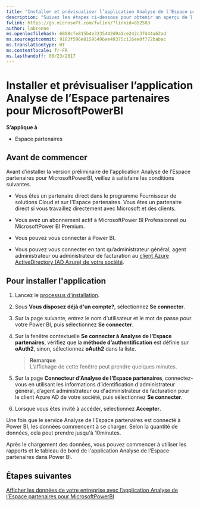 ```yaml
---
title: "Installer et prévisualiser l’application Analyse de l’Espace partenaires pour MicrosoftPowerBI | Espacepartenaires"
description: "Suivez les étapes ci-dessous pour obtenir un aperçu de l’application Analyse de l’Espace partenaires pour MicrosoftPowerBI (pour les partenaires directs dans le programme Fournisseur de solutions cloud)."
fwlink: https://go.microsoft.com/fwlink/?linkid=852583
author: labrenne
ms.openlocfilehash: 6888cfe815b4e3235442d9a1ce242c37d44a62ad
ms.sourcegitcommit: 9183f596e81595496ae49375c116ea0f772babac
ms.translationtype: HT
ms.contentlocale: fr-FR
ms.lasthandoff: 08/23/2017
---
```

# <a name="install-and-preview-the-partner-center-analytics-app-for-microsoft-power-bi"></a>Installer et prévisualiser l’application Analyse de l’Espace partenaires pour MicrosoftPowerBI

**S’applique à**

-   Espace partenaires

## <a name="before-you-begin"></a>Avant de commencer

Avant d’installer la version préliminaire de l'application Analyse de l’Espace partenaires pour MicrosoftPowerBI, veillez à satisfaire les conditions suivantes.

-   Vous êtes un partenaire direct dans le programme Fournisseur de solutions Cloud et sur l'Espace partenaires. Vous êtes un partenaire direct si vous travaillez directement avec Microsoft et des clients.

-   Vous avez un abonnement actif à MicrosoftPower BI Professionnel ou MicrosoftPower BI Premium.

-   Vous pouvez vous connecter à Power BI.

-   Vous pouvez vous connecter en tant qu’administrateur général, agent administrateur ou administrateur de facturation au [client Azure ActiveDirectory (AD Azure) de votre société](azure-active-directory-tenants-and-partner-center.md).

## <a name="to-install-the-app"></a>Pour installer l'application

1. Lancez le [processus d’installation](https://app.powerbi.com/getdata/services/partneranalytics?cpcode=PartnerCenterAnalytics&getDataForceConnect=true&alwaysPromptForContentProviderCreds=true).

2. Sous **Vous disposez déjà d'un compte?**, sélectionnez **Se connecter**. 

3.  Sur la page suivante, entrez le nom d'utilisateur et le mot de passe pour votre Power BI, puis sélectionnez **Se connecter**. 

4.  Sur la fenêtre contextuelle **Se connecter à Analyse de l’Espace partenaires**, vérifiez que la **méthode d’authentification** est définie sur **oAuth2**, sinon, sélectionnez **oAuth2** dans la liste. 

    >**Remarque**<br> L’affichage de cette fenêtre peut prendre quelques minutes.

5.  Sur la page **Connecteur d'Analyse de l’Espace partenaires**, connectez-vous en utilisant les informations d’identification d'administrateur général, d’agent administrateur ou d'administrateur de facturation pour le client Azure AD de votre société, puis sélectionnez **Se connecter**.
 
6.  Lorsque vous êtes invité à accéder, sélectionnez **Accepter**. 

Une fois que le service Analyse de l’Espace partenaires est connecté à Power BI, les données commencent à se charger. Selon la quantité de données, cela peut prendre jusqu'à 10minutes. 

Après le chargement des données, vous pouvez commencer à utiliser les rapports et le tableau de bord de l'application Analyse de l’Espace partenaires dans Power BI.

## <a name="next-steps"></a>Étapes suivantes

[Afficher les données de votre entreprise avec l’application Analyse de l’Espace partenaires pour MicrosoftPowerBI](power-bi-app-for-direct-partners-use.md)
